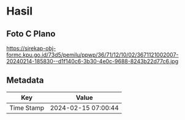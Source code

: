 # Hasil

## Foto C Plano

https://sirekap-obj-formc.kpu.go.id/73d5/pemilu/ppwp/36/71/12/10/02/3671121002007-20240214-185830--d1f140c6-3b30-4e0c-9688-8243b22d77c6.jpg


## Metadata

| Key        | Value               |
| ---------- | ------------------- |
| Time Stamp | 2024-02-15 07:00:44 |



